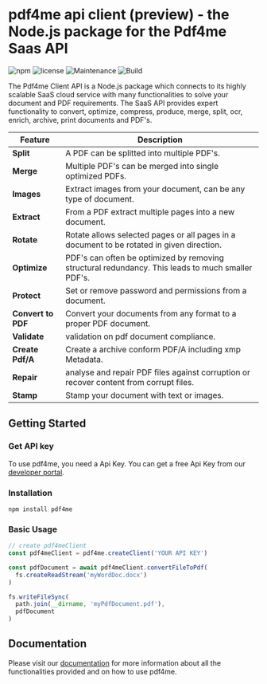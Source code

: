 # pdf4me api client (preview) - the Node.js package for the Pdf4me Saas API

![npm](https://img.shields.io/npm/v/pdf4me.svg) ![license](https://img.shields.io/github/license/mashape/apistatus.svg) ![Maintenance](https://img.shields.io/maintenance/yes/2018.svg) ![Build](https://ynoox.visualstudio.com/_apis/public/build/definitions/2e29c2f0-3f4a-40e1-a4b1-1cc465571206/304/badge)

The Pdf4me Client API is a Node.js package which connects to its highly scalable SaaS cloud service with many functionalities to solve your document and PDF requirements. The SaaS API provides expert functionality to convert, optimize, compress, produce, merge, split, ocr, enrich, archive, print documents and PDF's.

| Feature            | Description                                                                                       |
| ------------------ | ------------------------------------------------------------------------------------------------- |
| **Split**          | A PDF can be splitted into multiple PDF's.                                                        |
| **Merge**          | Multiple PDF's can be merged into single optimized PDFs.                                          |
| **Images**         | Extract images from your document, can be any type of document.                                   |
| **Extract**        | From a PDF extract multiple pages into a new document.                                            |
| **Rotate**         | Rotate allows selected pages or all pages in a document to be rotated in given direction.         |
| **Optimize**       | PDF's can often be optimized by removing structural redundancy. This leads to much smaller PDF's. |
| **Protect**        | Set or remove password and permissions from a document.                                           |
| **Convert to PDF** | Convert your documents from any format to a proper PDF document.                                  |
| **Validate**       | validation on pdf document compliance.                                                            |
| **Create Pdf/A**   | Create a archive conform PDF/A including xmp Metadata.                                            |
| **Repair**         | analyse and repair PDF files against corruption or recover content from corrupt files.            |
| **Stamp**          | Stamp your document with text or images.                                                          |

## Getting Started

### Get API key

To use pdf4me, you need a Api Key. You can get a free Api Key from our [developer portal](https://portal.pdf4me.com).

### Installation

`npm install pdf4me`

### Basic Usage

```javascript
// create pdf4meClient
const pdf4meClient = pdf4me.createClient('YOUR API KEY')

const pdfDocument = await pdf4meClient.convertFileToPdf(
  fs.createReadStream('myWordDoc.docx')
)

fs.writeFileSync(
  path.join(__dirname, 'myPdfDocument.pdf'),
  pdfDocument
)
```

## Documentation

Please visit our [documentation]() for more information about all the functionalities provided and on how to use pdf4me.
